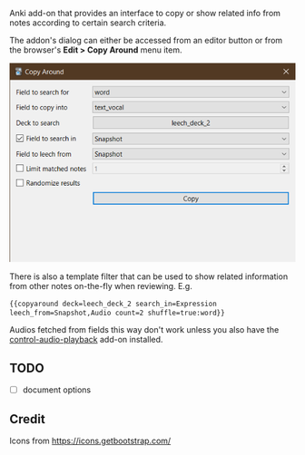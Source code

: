 Anki add-on that provides an interface to copy or show related info from notes according to certain search criteria.

The addon's dialog can either be accessed from an editor button or from the browser's **Edit > Copy Around** menu item.

![](images/dialog.png)

There is also a template filter that can be used to show related information from other notes on-the-fly when reviewing. E.g.

```
{{copyaround deck=leech_deck_2 search_in=Expression leech_from=Snapshot,Audio count=2 shuffle=true:word}}
```

Audios fetched from fields this way don't work unless you also have the [control-audio-playback](https://github.com/abdnh/anki-control-audio-playback/tree/v2) add-on installed.

## TODO

- [ ] document options

## Credit

Icons from https://icons.getbootstrap.com/
